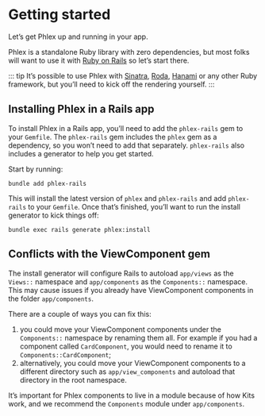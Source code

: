 # Getting started

Let’s get Phlex up and running in your app.

Phlex is a standalone Ruby library with zero dependencies, but most folks will want to use it with [Ruby on Rails](https://rubyonrails.org) so let’s start there.

::: tip
It’s possible to use Phlex with [Sinatra](https://sinatrarb.com), [Roda](http://roda.jeremyevans.net), [Hanami](https://hanamirb.org) or any other Ruby framework, but you’ll need to kick off the rendering yourself.
:::

## Installing Phlex in a Rails app

To install Phlex in a Rails app, you’ll need to add the `phlex-rails` gem to your `Gemfile`. The `phlex-rails` gem includes the `phlex` gem as a dependency, so you won’t need to add that separately. `phlex-rails` also includes a generator to help you get started.

Start by running:

```
bundle add phlex-rails
```

This will install the latest version of `phlex` and `phlex-rails` and add `phlex-rails` to your `Gemfile`. Once that’s finished, you’ll want to run the install generator to kick things off:

```
bundle exec rails generate phlex:install
```

## Conflicts with the ViewComponent gem

The install generator will configure Rails to autoload `app/views` as the `Views::` namespace and `app/components` as the `Components::` namespace. This may cause issues if you already have ViewComponent components in the folder `app/components`.

There are a couple of ways you can fix this:

1. you could move your ViewComponent components under the `Components::` namespace by renaming them all. For example if you had a component called `CardComponent`, you would need to rename it to `Components::CardComponent`;
2. alternatively, you could move your ViewComponent components to a different directory such as `app/view_components` and autoload that directory in the root namespace.

It’s important for Phlex components to live in a module because of how Kits work, and we recommend the `Components` module under `app/components`.
